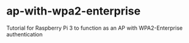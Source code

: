 # ap-with-wpa2-enterprise
Tutorial for Raspberry Pi 3 to function as an AP with WPA2-Enterprise authentication
